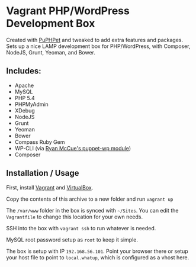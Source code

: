 # Vagrant PHP/WordPress Development Box

Created with [PuPHPet](https://puphpet.com/) and tweaked to add extra features and packages. Sets up a nice LAMP development box for PHP/WordPress, with Composer, NodeJS, Grunt, Yeoman, and Bower.

## Includes:

* Apache
* MySQL
* PHP 5.4
* PHPMyAdmin
* XDebug
* NodeJS
* Grunt
* Yeoman
* Bower
* Compass Ruby Gem
* WP-CLI (via [Ryan McCue's puppet-wp module](https://github.com/rmccue/puppet-wp))
* Composer

## Installation / Usage

First, install [Vagrant](http://downloads.vagrantup.com/) and [VirtualBox](https://www.virtualbox.org/).

Copy the contents of this archive to a new folder and run `vagrant up`

The `/var/www` folder in the box is synced with `~/Sites`. You can edit the `Vagrantfile` to change this location for your own needs.

SSH into the box with `vagrant ssh` to run whatever is needed.

MySQL root password setup as `root` to keep it simple.

The box is setup with IP `192.168.56.101`. Point your browser there or setup your host file to point to `local.whatup`, which is configured as a vhost here.


